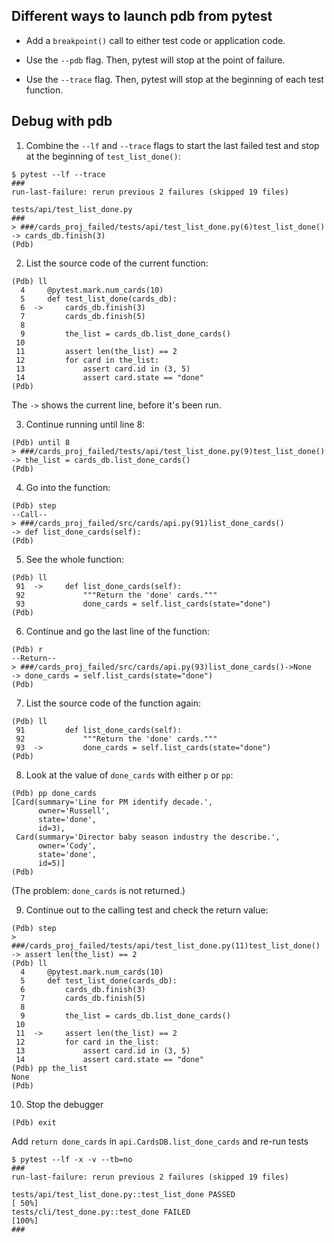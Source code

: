 ## Different ways to launch pdb from pytest

- Add a `breakpoint()` call to either test code or application code.

- Use the `--pdb` flag. Then, pytest will stop at the point of failure.

- Use the `--trace` flag. Then, pytest will stop at the beginning of each test function.

## Debug with pdb

1. Combine the `--lf` and `--trace` flags to start the last failed test and stop at the beginning of `test_list_done()`:

```unix
$ pytest --lf --trace
###
run-last-failure: rerun previous 2 failures (skipped 19 files)

tests/api/test_list_done.py 
###
> ###/cards_proj_failed/tests/api/test_list_done.py(6)test_list_done()
-> cards_db.finish(3)
(Pdb) 
```

2. List the source code of the current function:

```unix
(Pdb) ll
  4     @pytest.mark.num_cards(10)
  5     def test_list_done(cards_db):
  6  ->     cards_db.finish(3)
  7         cards_db.finish(5)
  8     
  9         the_list = cards_db.list_done_cards()
 10     
 11         assert len(the_list) == 2
 12         for card in the_list:
 13             assert card.id in (3, 5)
 14             assert card.state == "done"
(Pdb) 
```

The `->` shows the current line, before it's been run.

3. Continue running until line 8:

```unix
(Pdb) until 8
> ###/cards_proj_failed/tests/api/test_list_done.py(9)test_list_done()
-> the_list = cards_db.list_done_cards()
(Pdb) 
```

4. Go into the function:

```unix
(Pdb) step
--Call--
> ###/cards_proj_failed/src/cards/api.py(91)list_done_cards()
-> def list_done_cards(self):
(Pdb) 
```

5. See the whole function:

```unix
(Pdb) ll
 91  ->     def list_done_cards(self):
 92             """Return the 'done' cards."""
 93             done_cards = self.list_cards(state="done")
(Pdb) 
```

6. Continue and go the last line of the function:

```unix
(Pdb) r
--Return--
> ###/cards_proj_failed/src/cards/api.py(93)list_done_cards()->None
-> done_cards = self.list_cards(state="done")
(Pdb) 
```

7. List the source code of the function again:

```unix
(Pdb) ll
 91         def list_done_cards(self):
 92             """Return the 'done' cards."""
 93  ->         done_cards = self.list_cards(state="done")
(Pdb) 
```

8. Look at the value of `done_cards` with either `p` or `pp`:

```unix
(Pdb) pp done_cards
[Card(summary='Line for PM identify decade.',
      owner='Russell',
      state='done',
      id=3),
 Card(summary='Director baby season industry the describe.',
      owner='Cody',
      state='done',
      id=5)]
(Pdb) 
```

(The problem: `done_cards` is not returned.)

9. Continue out to the calling test and check the return value:

```unix
(Pdb) step
> ###/cards_proj_failed/tests/api/test_list_done.py(11)test_list_done()
-> assert len(the_list) == 2
(Pdb) ll
  4     @pytest.mark.num_cards(10)
  5     def test_list_done(cards_db):
  6         cards_db.finish(3)
  7         cards_db.finish(5)
  8     
  9         the_list = cards_db.list_done_cards()
 10     
 11  ->     assert len(the_list) == 2
 12         for card in the_list:
 13             assert card.id in (3, 5)
 14             assert card.state == "done"
(Pdb) pp the_list
None
(Pdb) 
```

10. Stop the debugger
```unix
(Pdb) exit
```

Add `return done_cards` in `api.CardsDB.list_done_cards` and re-run tests

```unix
$ pytest --lf -x -v --tb=no
###
run-last-failure: rerun previous 2 failures (skipped 19 files)

tests/api/test_list_done.py::test_list_done PASSED                                                                [ 50%]
tests/cli/test_done.py::test_done FAILED                                                                          [100%]
###
```